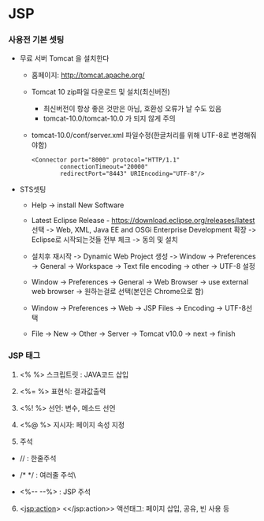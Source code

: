 # JSP

### 사용전 기본 셋팅

- 무료 서버 Tomcat 을 설치한다

  - 홈페이지: http://tomcat.apache.org/

  - Tomcat 10 zip파일 다운로드 및 설치(최신버전)

    - 최신버전이 항상 좋은 것만은 아님, 호환성 오류가 날 수도 있음
    - tomcat-10.0/tomcat-10.0 가 되지 않게 주의

  - tomcat-10.0/conf/server.xml 파일수정(한글처리를 위해 UTF-8로 변경해줘야함)

    ```
    <Connector port="8000" protocol="HTTP/1.1" 
            connectionTimeout="20000" 
            redirectPort="8443" URIEncoding="UTF-8"/> 
    ```

- STS셋팅

  - Help -> install New Software
  - Latest Eclipse Release - https://download.eclipse.org/releases/latest 선택 ->   Web, XML, Java EE and OSGi Enterprise Development 확장 -> Eclipse로 시작되는것들 전부 체크 -> 동의 및 설치

  - 설치후 재시작 -> Dynamic Web Project 생성 -> Window -> Preferences -> General -> Workspace -> Text file encoding -> other -> UTF-8 설정
  - Window -> Preferences -> General -> Web Browser -> use external web browser -> 원하는걸로 선택(본인은 Chrome으로 함)
  - Window -> Preferences -> Web -> JSP Files -> Encoding -> UTF-8선택
  - File -> New -> Other -> Server -> Tomcat v10.0 -> next -> finish



### JSP 태그

1.  <% %>   스크립트릿 : JAVA코드 삽입

2. <%= %>  표현식: 결과값출력

3. <%! %>   선언: 변수, 메소드 선언

4. <%@ %> 지시자: 페이지 속성 지정

5.  주석

   - // : 한줄주석

   - /*  */ : 여러줄 주석\

   - <%--  --%> :  JSP 주석

6. <<jsp:action>>   <</jsp:action>> 액션태그: 페이지 삽입, 공유, 빈 사용 등

